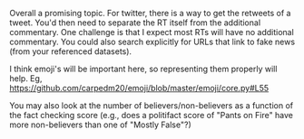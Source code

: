 Overall a promising topic. For twitter, there is a way to get the retweets of a tweet. You'd then need to separate the RT itself from the additional commentary. One challenge is that I expect most RTs will have no additional commentary. 
You could also search explicitly for URLs that link to fake news (from your referenced datasets).

I think emoji's will be important here, so representing them properly will help. Eg, https://github.com/carpedm20/emoji/blob/master/emoji/core.py#L55

You may also look at the number of believers/non-believers as a function of the fact checking score (e.g., does a politifact score of "Pants on Fire" have more non-believers than one of "Mostly False"?)




